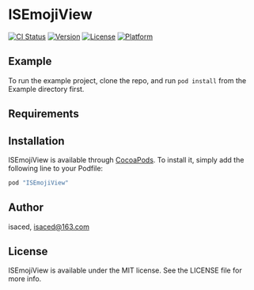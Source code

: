 # ISEmojiView

[![CI Status](http://img.shields.io/travis/isaced/ISEmojiView.svg?style=flat)](https://travis-ci.org/isaced/ISEmojiView)
[![Version](https://img.shields.io/cocoapods/v/ISEmojiView.svg?style=flat)](http://cocoapods.org/pods/ISEmojiView)
[![License](https://img.shields.io/cocoapods/l/ISEmojiView.svg?style=flat)](http://cocoapods.org/pods/ISEmojiView)
[![Platform](https://img.shields.io/cocoapods/p/ISEmojiView.svg?style=flat)](http://cocoapods.org/pods/ISEmojiView)

## Example

To run the example project, clone the repo, and run `pod install` from the Example directory first.

## Requirements

## Installation

ISEmojiView is available through [CocoaPods](http://cocoapods.org). To install
it, simply add the following line to your Podfile:

```ruby
pod "ISEmojiView"
```

## Author

isaced, isaced@163.com

## License

ISEmojiView is available under the MIT license. See the LICENSE file for more info.
